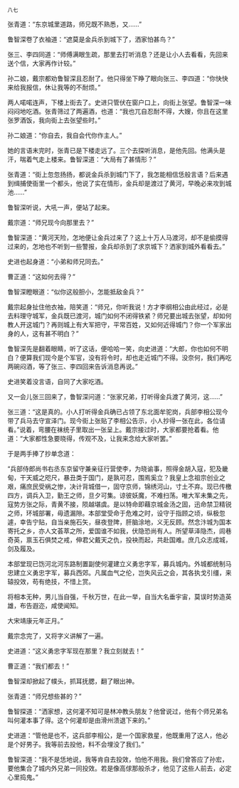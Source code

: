     八七 

   张青道：“东京城里道路，师兄既不熟悉，又……”

   鲁智深卷了衣袖道：“遮莫是金兵杀到城下了，洒家怕甚鸟？”

   张三、李四同道：“师傅满眼生疏，那里去打听消息？还是让小人去看看，先回来送个信，大家再作计较。”

   孙二娘，戴宗都劝鲁智深且忍耐了。他只得坐下睁了眼向张三、李四道：“你快快来给我报信，休让我等的不耐烦。”

   两人喏喏连声，下楼上街去了。史进只管伏在窗户口上，向街上张望。鲁智深一味闷闷地吃酒。张青筛过了两遍酒，也道：“我也兀自忍耐不得，大嫂，你且在这里张罗酒饭，我向街上去张望些时。”

   孙二娘道：“你自去，我自会代你作主人。”

   她的言语末完时，张青已是下楼走远了。三个去探听消息，是他先回。他满头是汗，喘着气走上楼来。鲁智深道：“大局有了甚情形？”

   张青道：“街上忽忽扬扬，都说金兵杀到城门下了，我怎能相信恁般言语？后来遇到缉捕使衙里一个都头，他说了实在情形，金兵却是渡过了黄河，早晚必来攻到城池……”

   鲁智深听说，大吼一声，便站了起来。

   戴宗道：“师兄现今向那里去？”

   鲁智深道：“黄河天险，怎地便让金兵过来了？这上十万人马渡河，却不是偷摸得过来的，怎地也不听到一些警报，金兵却杀到了求京城下？洒家到城外看看去。”

   史进也起身道：“小弟和师兄同去。”

   曹正道：“这如何去得？”

   鲁智深瞪眼道：“似你这般胆小，怎能抵敌金兵？”

   戴宗起身扯住他衣袖，陪笑道：“师兄，你听我说！方才李纲相公由此经过，必是去料理守城军，金兵既已渡河，城门如何不闭得铁紧？师兄要出城去张望，却如何教人开这城门？再则城上有大军把守，平常百姓，又如何近得城门？你一个军家出身的人，这有甚不明白？”

   鲁智深先是翻着眼睛，听了这话，便哈哈一笑，向史进道：“大郎，你也如何不明白？便算我们现今是个军官，没有将令时，却也走近城门不得。没奈何，我们再吃两碗闷酒，等了张三、李四回来告诉消息再说。”

   史进笑着没言语，自同了大家吃酒。

   又一会儿张三回来了，鲁智深问道：“张家兄弟，打听得金兵渡了黄河，这……”

   张三道：“这是真的。小人打听得金兵确已占领了东北面牟驼岗，兵部李相公现今带了兵马去守宣泽门。现今街上张贴了李相公告示，小人抄得一张在此，各位请看。”说着，弯腰在袜统子里取出一张呈上。戴宗接过时，大家都要抢着看。他道：“大家都性急要晓得，传观不及，让我来念给大家听罢。”

   于是两手捧了抄单念道：

   “兵部侍郎尚书右丞东京留守兼亲征行营使李，为晓谕事，照得金胡入寇，犯及畿甸，干天威之咫尺，暴丑类于国门，是孰可忍，围焉奚立？我皇上念祖宗创业之艰，痛庶民受祸之惨，决计背城借一，固守京师，锦绣河山，寸土不弃。现已传檄四方，调兵入卫，勤王之师，旦夕可集。谅彼妖魔，不难扫荡。唯大军未集之先，寇势方张之际，青黄不接，陨越堪虞。是以特命即藉京城金汤之固，迅命禁卫精锐之师，环城部署，毋遗漏隙。本部堂受命于危难之时，设守于指顾之顷，纵极忽遽，幸告宁贴，自当亲施石矢，昼夜登陴，肝脑涂地，义无反顾。然念汴城为国本寄托之乡，亦人文荟萃之所，爱国谁不如我，伏隐恐尚有人。所望草泽隐杰，闾巷奇英，禀玉石俱焚之戒，伸君父戴天之仇，投袂而起，共赴国难。庶几众志成城，剑及履及。

   本部堂现已饬河北河东路制置副使何灌建立义勇忠字军，募兵城内。外城都统制马忠建立义勇忠字军，募兵西郊。凡属血气之伦，岂失风云之会，其各执戈引缰，来辕投效，苟有绝技，不惜上赏。

   将相本无种，男儿当自强，千秋万世，在此一举，自当大名垂宇宙，莫误时势造英雄，布告遐迩，咸使闻知。

   大宋靖康元年正月。”

   戴宗念完了，又将字义讲解了一遍。

   史进道：“这义勇忠字军现在那里？我立刻就去！”

   曹正道：“我们都去！”

   鲁智深却掀起了幞头，抓耳抚腮，翻了眼出神。

   张青道：“师兄想些甚的？”

   鲁智探道：“洒家想，这何灌不知可是林冲教头朋友？他曾说过，他有个师兄弟名叫何灌本事了得。这个何灌却是由滑州溃退下来的。”

   史进道：“管他是也不，这兵部李相公，是一个国家救星，他既重用了这人，他必是个好男子。我等前去投他，料不会埋没了我们。”

   鲁智深道：“我不是恁地说，我等肯自去投效，怕他不用我。我们曾答应了孙宏，要他集合了城内外兄弟一同投效。若是像高俅那般杀才，他见了这些人前去，必定心里捣鬼。”

